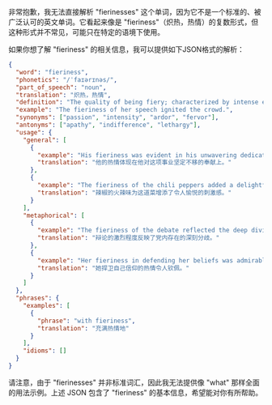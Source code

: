 非常抱歉，我无法直接解析 "fierinesses" 这个单词，因为它不是一个标准的、被广泛认可的英文单词。它看起来像是 "fieriness"（炽热，热情）的复数形式，但这种形式并不常见，可能只在特定的语境下使用。

如果你想了解 "fieriness" 的相关信息，我可以提供如下JSON格式的解析：

```json
{
  "word": "fieriness",
  "phonetics": "/ˈfaɪərɪnəs/",
  "part_of_speech": "noun",
  "translation": "炽热，热情",
  "definition": "The quality of being fiery; characterized by intense emotion, heat, or energy.",
  "example": "The fieriness of her speech ignited the crowd.",
  "synonyms": ["passion", "intensity", "ardor", "fervor"],
  "antonyms": ["apathy", "indifference", "lethargy"],
  "usage": {
    "general": [
      {
        "example": "His fieriness was evident in his unwavering dedication to the cause.",
        "translation": "他的热情体现在他对这项事业坚定不移的奉献上。"
      },
      {
        "example": "The fieriness of the chili peppers added a delightful kick to the dish.",
        "translation": "辣椒的火辣味为这道菜增添了令人愉悦的刺激感。"
      }
    ],
    "metaphorical": [
      {
        "example": "The fieriness of the debate reflected the deep divisions within the party.",
        "translation": "辩论的激烈程度反映了党内存在的深刻分歧。"
      },
      {
        "example": "Her fieriness in defending her beliefs was admirable.",
        "translation": "她捍卫自己信仰的热情令人钦佩。"
      }
    ]
  },
  "phrases": {
    "examples": [
      {
        "phrase": "with fieriness",
        "translation": "充满热情地"
      }
    ],
    "idioms": []
  }
}
```

请注意，由于 "fierinesses" 并非标准词汇，因此我无法提供像 "what" 那样全面的用法示例。上述 JSON 包含了 "fieriness" 的基本信息，希望能对你有所帮助。
 